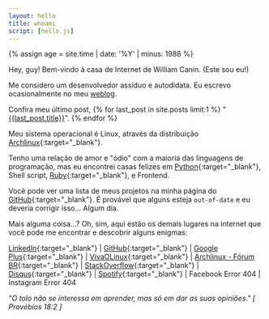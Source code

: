 ```yaml
---
layout: hello
title: whoami
script: [hello.js]
---
```



{% assign age = site.time | date: '%Y' | minus: 1988 %}

Hey, guy! Bem-vindo à casa de Internet de William Canin. (Este sou eu!)

Me considero um desenvolvedor assíduo e autodidata. Eu escrevo ocasionalmente no meu [weblog]({{site.url}}{{site.baseurl}}/blog/).

Confira meu último post, {% for last_post in site.posts limit:1 %}
"<a href="{{site.url}}{{site.baseurl}}{{last_post.url}}">{{last_post.title}}</a>". {% endfor %}

Meu sistema operacional é Linux, através da distribuição [Archlinux](https://archlinux.org){:target="_blank"}.

Tenho uma relação de amor e "ódio" com a maioria das linguagens de programação, mas eu encontrei casas felizes em [Python](https://python.org/){:target="_blank"}, Shell script, [Ruby](https://www.ruby-lang.org){:target="_blank"}, e Frontend.

Você pode ver uma lista de meus projetos na minha página do [GitHub](https://github.com/williamcanin){:target="_blank"}. É provável que alguns esteja `out-of-date` e eu deveria corrigir isso... Algum dia.

Mais alguma coisa...? Oh, sim, aqui estão os demais lugares na internet que você pode me encontrar e descobrir alguns enigmas:

<!-- Add class 'markdown__listhome' for float: left -->

<!-- {: .markdown__listhome} -->
 [LinkedIn](https://www.linkedin.com/in/williamcostacanin/){:target="_blank"} |
 [GitHub](https://github.com/williamcanin){:target="_blank"} |
 [Google Plus](https://plus.google.com/+WilliamCanin){:target="_blank"} |
 [VivaOLinux](https://www.vivaolinux.com.br/~willnux){:target="_blank"} |
 [Archlinux - Fórum BR](https://forum.archlinux-br.org/profile.php?id=5539){:target="_blank"} |
 [StackOverflow](https://pt.stackoverflow.com/users/15113/williamcanin?tab=profile){:target="_blank"} |
 [Disqus](https://disqus.com/by/williamcanin/){:target="_blank"} |
 [Spotify](https://open.spotify.com/user/williamcanin){:target="_blank"} |
 Facebook Error 404 | Instagram Error 404 

*"O tolo não se interessa em aprender, mas só em dar as suas opiniões." [ Provébios 18:2 ]*